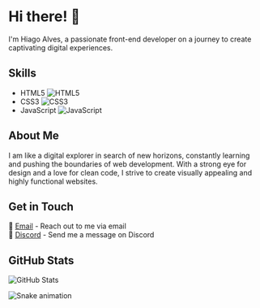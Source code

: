 # Hi there! 👋

I'm Hiago Alves, a passionate front-end developer on a journey to create captivating digital experiences.

## Skills
- HTML5 ![HTML5](https://img.icons8.com/color/48/000000/html-5.png)
- CSS3 ![CSS3](https://img.icons8.com/color/48/000000/css3.png)
- JavaScript ![JavaScript](https://img.icons8.com/color/48/000000/javascript.png)

## About Me
I am like a digital explorer in search of new horizons, constantly learning and pushing the boundaries of web development. With a strong eye for design and a love for clean code, I strive to create visually appealing and highly functional websites.

## Get in Touch
📧 [Email](mailto:devhiago@gmail.com) - Reach out to me via email  
💬 [Discord](https://discord.com/users/Hiago.Alves#7978) - Send me a message on Discord

## GitHub Stats
![GitHub Stats](https://github-readme-stats.vercel.app/api?username=devhiago&show_icons=true&hide=contribs)

![Snake animation](https://github.com/ubiratan-motta/devhiago/blob/output/github-contribution-grid-snake.svg)
